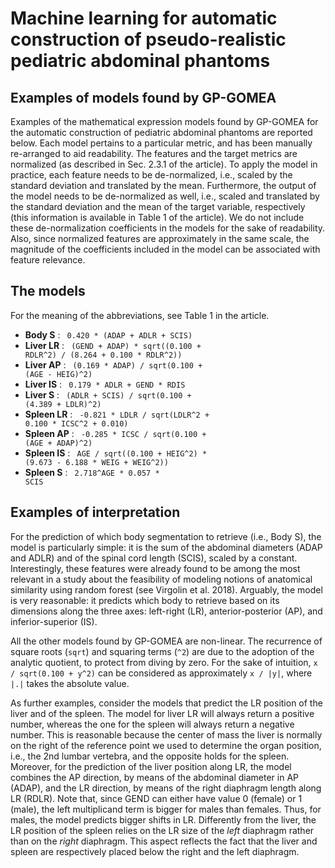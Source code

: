 # Machine learning for automatic construction of pseudo-realistic pediatric abdominal phantoms

## Examples of models found by GP-GOMEA

Examples of the mathematical expression models found by GP-GOMEA for the automatic construction of pediatric abdominal phantoms are reported below.
Each model pertains to a particular metric, and has been manually re-arranged to aid readability. 
The features and the target metrics are normalized (as described in Sec. 2.3.1 of the article).
To apply the model in practice, each feature needs to be de-normalized, i.e., scaled by the standard deviation and translated by the mean. Furthermore, the output of the model needs to be de-normalized as well, i.e., scaled and translated by the standard deviation and the mean of the target variable, respectively (this information is available in Table 1 of the article).
We do not include these de-normalization coefficients in the models for the sake of readability. Also, since normalized features are approximately in the same scale, the magnitude of the coefficients included in the model can be associated with feature relevance.


## The models
For the meaning of the abbreviations, see Table 1 in the article.

* **Body S** : <code> 0.420 * (ADAP + ADLR + SCIS) </code>
* **Liver LR** : <code> (GEND + ADAP) * sqrt((0.100 + RDLR^2) / (8.264 + 0.100 * RDLR^2)) </code>
* **Liver AP** : <code> (0.169 * ADAP) / sqrt(0.100 + (AGE - HEIG)^2) </code>
* **Liver IS** : <code> 0.179 * ADLR + GEND * RDIS </code>
* **Liver S** : <code> (ADLR + SCIS) / sqrt(0.100 + (4.389 + LDLR)^2) </code>
* **Spleen LR** : <code> -0.821 * LDLR / sqrt(LDLR^2 + 0.100 * ICSC^2 + 0.010) </code>
* **Spleen AP** : <code> -0.285 * ICSC / sqrt(0.100 + (AGE + ADAP)^2) </code>
* **Spleen IS** : <code> AGE / sqrt((0.100 + HEIG^2) * (9.673 - 6.188 * WEIG + WEIG^2)) </code>
* **Spleen S** : <code> 2.718^AGE * 0.057 * SCIS</code>


## Examples of interpretation
For the prediction of which body segmentation to retrieve (i.e., Body S), the model is particularly simple: it is the sum of the abdominal diameters (ADAP and ADLR) and of the spinal cord length (SCIS), scaled by a constant.
Interestingly, these features were already found to be among the most relevant in a study about the feasibility of modeling notions of anatomical similarity using random forest (see Virgolin et al. 2018). Arguably, the model is very reasonable: it predicts which body to retrieve based on its dimensions along the three axes: left-right (LR), anterior-posterior (AP), and inferior-superior (IS).

All the other models found by GP-GOMEA are non-linear. The recurrence of square roots (`sqrt`) and squaring terms (`^2`) are due to the adoption of the analytic quotient, to protect from diving by zero. 
For the sake of intuition, `x / sqrt(0.100 + y^2)` can be considered as approximately `x / |y|`, where `|.|` takes the absolute value.

As further examples, consider the models that predict the LR position of the liver and of the spleen. 
The model for liver LR will always return a positive number, whereas the one for the spleen will always return a negative number.
This is reasonable because the center of mass the liver is normally on the right of the reference point we used to determine the organ position, i.e., the 2nd lumbar vertebra, and the opposite holds for the spleen.
Moreover, for the prediction of the liver position along LR, the model combines the AP direction, by means of the abdominal diameter in AP (ADAP), and the LR direction, by means of the right diaphragm length along LR (RDLR). 
Note that, since GEND can either have value 0 (female) or 1 (male), the left multiplicand term is bigger for males than females. Thus, for males, the model predicts bigger shifts in LR. 
Differently from the liver, the LR position of the spleen relies on the LR size of the *left* diaphragm rather than on the *right* diaphragm. 
This aspect reflects the fact that the liver and spleen are respectively placed below the right and the left diaphragm.

